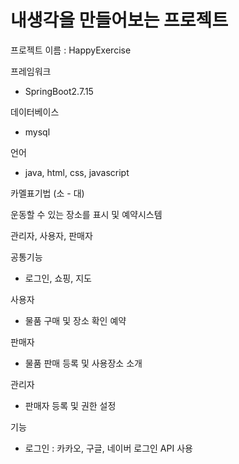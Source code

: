 # 내생각을 만들어보는 프로젝트

프로젝트 이름 : HappyExercise

프레임워크
 - SpringBoot2.7.15

데이터베이스
 - mysql

언어
 - java, html, css, javascript

카멜표기법 (소 - 대)

운동할 수 있는 장소를 표시 및 예약시스템

관리자, 사용자, 판매자

공통기능
 - 로그인, 쇼핑, 지도

사용자
 - 물품 구매 및 장소 확인 예약

판매자
 - 물품 판매 등록 및 사용장소 소개

관리자
 - 판매자 등록 및 권한 설정


기능
 - 로그인 : 카카오, 구글, 네이버 로그인 API 사용
